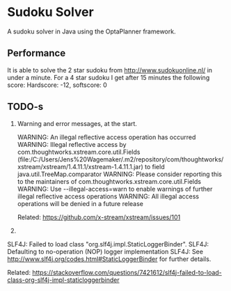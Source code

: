 Sudoku Solver
=============

A sudoku solver in Java using the OptaPlanner framework.

Performance
-----------

It is able to solve the 2 star sudoku from http://www.sudokuonline.nl/ in under a minute.
For a 4 star sudoku I get after 15 minutes the following score: Hardscore: -12, softscore: 0


TODO-s
-----

1. Warning and error messages, at the start.

   WARNING: An illegal reflective access operation has occurred
   WARNING: Illegal reflective access by com.thoughtworks.xstream.core.util.Fields (file:/C:/Users/Jens%20Wagemaker/.m2/repository/com/thoughtworks/xstream/xstream/1.4.11.1/xstream-1.4.11.1.jar) to field java.util.TreeMap.comparator
   WARNING: Please consider reporting this to the maintainers of com.thoughtworks.xstream.core.util.Fields
   WARNING: Use --illegal-access=warn to enable warnings of further illegal reflective access operations
   WARNING: All illegal access operations will be denied in a future release
   
   Related: https://github.com/x-stream/xstream/issues/101
   
   
2.

   SLF4J: Failed to load class "org.slf4j.impl.StaticLoggerBinder".
   SLF4J: Defaulting to no-operation (NOP) logger implementation
   SLF4J: See http://www.slf4j.org/codes.html#StaticLoggerBinder for further details.
   
   Related: https://stackoverflow.com/questions/7421612/slf4j-failed-to-load-class-org-slf4j-impl-staticloggerbinder